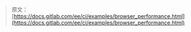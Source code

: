 > 原文：[https://docs.gitlab.com/ee/ci/examples/browser_performance.html](https://docs.gitlab.com/ee/ci/examples/browser_performance.html)